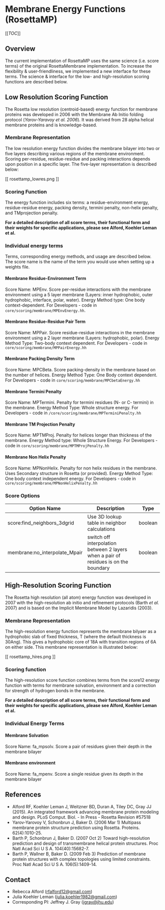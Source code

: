 # Membrane Energy Functions (RosettaMP) 

[[_TOC_]]

## Overview
The current implementation of RosettaMP uses the same science (i.e. score terms) of the original RosettaMembrane implementation. To increase the flexibility & user-friendliness, we implemented a new interface for these terms. The science & interface for the low- and high-resolution scoring functions are described below. 

## Low Resolution Scoring Function

The Rosetta low resolution (centroid-based) energy function for membrane proteins was developed in 2006 with the Membrane Ab Initio folding protocol (*Yarov-Yaravoy et al. 2006*). It was derived from 28 alpha helical membrane proteins and is knowledge-based.

### Membrane Representation
The low resolution energy function divides the membrane bilayer into two or five layers describing various regions of the membrane environment. Scoring per-residue, residue-residue and packing interactions depends upon position in a specific layer. The five-layer representation is described below: 

[[ rosettamp_lowres.png ]]

### Scoring Function
The energy function includes six terms: a residue-environment energy, residue-residue energy, packing density, termini penalty, non-helix penalty, and TMprojection penalty. 

**For a detailed description of all score terms, their functional form and their weights for specific applications, please see Alford, Koehler Leman et al.**

### Individual energy terms
Terms, corresponding energy methods, and usage are described below. The score name is the name of the term you would use when setting up a weights file. 

#### Membrane Residue-Environment Term
Score Name: MPEnv. Score per-residue interactions with the membrane environment using a 5 layer membrane (Layers: inner hydrophobic, outer hydrophobic, interface, polar, water). Energy Method type: One body context-dependent.  For Developers - code in `core/scoring/membrane/MPEnvEnergy.hh`.

#### Membrane Residue-Residue Pair Term 
Score Name: MPPair. Score residue-residue interactions in the membrane environment using a 2 layer membrane (Layers: hydrophobic, polar). Energy Method Type: Two-body context dependent. For Developers - code in `core/scoring/membrane/MPPairEnergy.hh`

#### Membrane Packing Density Term
Score Name: MPCBeta. Score packing-density in the membrane based on the number of helices. Energy Method Type: One Body context dependent. For Developers - code in `core/scoring/membrane/MPCbetaEnergy.hh`

#### Membrane Termini Penalty
Score Name: MPTermini. Penalty for termini residues (N- or C- termini) in the membrane. Energy Method Type: Whole structure energy. For Developers - code in `/core/scoring/membrane/MPTerminiPenalty.hh`

#### Membrane TM Projection Penalty
Score Name: MPTMProj. Penalty for helices longer than thickness of the membrane. Energy Method type: Whole Structure Energy. For Developers - code in `core/scoring/membrane/MPTMProjPenalty.hh`

#### Membrane Non Helix Penalty
Score Name: MPNonHelix. Penalty for non helix residues in the membrane. Uses Secondary structure in Rosetta (or provided). Energy Method Type: One body context independent energy. For Developers - code in `core/scoring/membrane/MPNonHelixPenalty.hh`

### Score Options
|**Option Name**|**Description**|**Type**|
|---|---|---|
|score:find_neighbors_3dgrid|Use 3D lookup table in neighbor calculations|boolean|
|membrane:no_interpolate_Mpair|switch off interpolation between 2 layers when a pair of residues is on the boundary|boolean|

## High-Resolution Scoring Function
The Rosetta high resolution (all atom) energy function was developed in 2007 with the high-resolution ab initio and refinement protocols (Barth *et al.* 2007) and is based on the Implicit Membrane Model by Lazaridis (2003). 

### Membrane Representation
The high-resolution energy function represents the membrane bilyaer as a hydrophobic slab of fixed thickness, T (where the default thickness is 30Ang). This gives a hydrophobic core of 18A with transition regions of 6A on either side. This membrane representation is illustrated below: 

[[ rosettamp_hires.png ]]

### Scoring function
The high-resolution score function combines terms from the score12 energy function with terms for membrane solvation, environment and a correction for strength of hydrogen bonds in the membrane. 

**For a detailed description of all score terms, their functional form and their weights for specific applications, please see Alford, Koehler Leman et al.**

### Individual Energy Terms
#### Membrane Solvation
Score Name: fa_mpsolv. Score a pair of residues given their depth in the membrane bilayer

#### Membrane environment
Score Name: fa_mpenv. Score a single residue given its depth in the membrane bilayer 


## References

* Alford RF, Koehler Leman J, Weitzner BD, Duran A, Tiley DC, Gray JJ (2015). An integrated framework advancing membrane protein modeling and design. PLoS Comput. Biol. - In Press - Rosetta Revision #57518
* Yarov-Yarovoy V, Schonbrun J, Baker D. (2006 Mar 1) Multipass membrane protein structure prediction using Rosetta. Proteins. 62(4):1010-25.
* Barth P, Schonbrun J, Baker D. (2007 Oct 2) Toward high-resolution prediction and design of transmembrane helical protein structures. Proc Natl Acad Sci U S A. 104(40):15682-7.
* Barth P, Wallner B, Baker D. (2009 Feb 3) Prediction of membrane protein structures with complex topologies using limited constraints. Proc Natl Acad Sci U S A. 106(5):1409-14.

## Contact

- Rebecca Alford ([rfalford12@gmail.com](rfalford12@gmail.com))
- Julia Koehler Leman ([julia.koehler1982@gmail.com](julia.koehler1982@gmail.com))
- Corresponding PI: Jeffrey J. Gray ([jgray@jhu.edu](jgray@jhu.edu))
